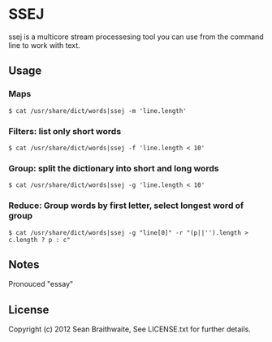 SSEJ
====

ssej is a multicore stream processesing tool you can use from the command line to work with text.

Usage
-----

### Maps

```shell
$ cat /usr/share/dict/words|ssej -m 'line.length'
```
### Filters: list only short words

```shell
$ cat /usr/share/dict/words|ssej -f 'line.length < 10'
```

### Group: split the dictionary into short and long words

```shell
$ cat /usr/share/dict/words|ssej -g 'line.length < 10'
```

### Reduce: Group words by first letter, select longest word of group

```shell
$ cat /usr/share/dict/words|ssej -g "line[0]" -r "(p||'').length > c.length ? p : c"
```

Notes
-----

Pronouced "essay"

License
-------

Copyright (c) 2012 Sean Braithwaite, See LICENSE.txt for further details.
